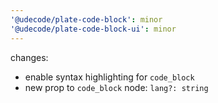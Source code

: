 ```yaml
---
'@udecode/plate-code-block': minor
'@udecode/plate-code-block-ui': minor
---
```


changes:
- enable syntax highlighting for `code_block`
- new prop to `code_block` node: `lang?: string`
